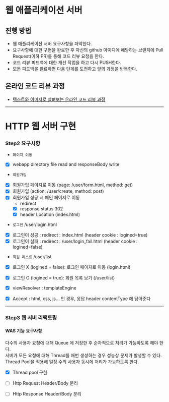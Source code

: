 # 웹 애플리케이션 서버
## 진행 방법
* 웹 애플리케이션 서버 요구사항을 파악한다.
* 요구사항에 대한 구현을 완료한 후 자신의 github 아이디에 해당하는 브랜치에 Pull Request(이하 PR)를 통해 코드 리뷰 요청을 한다.
* 코드 리뷰 피드백에 대한 개선 작업을 하고 다시 PUSH한다.
* 모든 피드백을 완료하면 다음 단계를 도전하고 앞의 과정을 반복한다.

## 온라인 코드 리뷰 과정
* [텍스트와 이미지로 살펴보는 온라인 코드 리뷰 과정](https://github.com/next-step/nextstep-docs/tree/master/codereview)

----

# HTTP 웹 서버 구현

### Step2 요구사항 
* `페이지 이동`
- [x] webapp directory file read and responseBody write 

* `회원가입` 
- [x] 회원가입 페이지로 이동 (page: /user/form.html, method: get)
- [x] 회원가입 (action: /user/create, method: post)
- [x] 회원가입 성공 시 메인 페이지로 이동
    * redirect
    - [x] response status 302
    - [x] header Location (index.html) 

* `로그인` /user/login.html        
- [x] 로그인이 성공 : redirect : index.html (header cookie : logined=true)
- [x] 로그인이 실패 : redirect : /user/login_fail.html (header cookie : logined=false)

*  `회원 리스트` /user/list
- [x] 로그인 X (logined = false): 로그인 페이지로 이동 (login.html)
- [x] 로그인 O (logined = true): 회원 목록 보기 (/user/list)

- [x] viewResolver : templateEngine 
- [x] Accept : html, css, js... 인 경우, 응답 header contentType 에 담아준다

---
### Step3 웹 서버 리팩토링
#### WAS 기능 요구사항
다수의 사용자 요청에 대해 Queue 에 저장한 후 순차적으로 처리가 가능하도록 해야 한다.     
서버가 모든 요청에 대해 Thread를 매번 생성하는 경우 성능상 문제가 발생할 수 있다. Thread Pool을 적용해 일정 수의 사용자 동시에 처리가 가능하도록 한다.   

- [x] Thread pool 구현

- [ ] Http Request Header/Body 분리
- [ ] Http Response Header/Body 분리

   




 